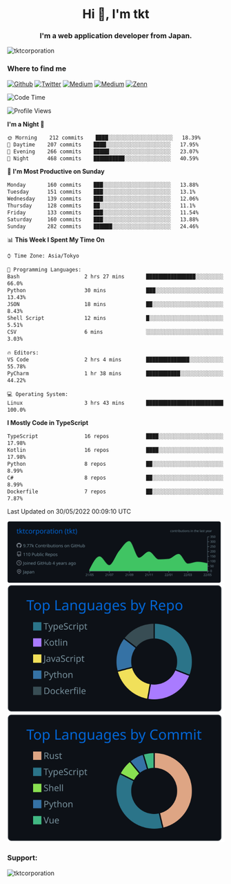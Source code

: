 <h1 align="center">Hi 👋, I'm tkt</h1>
<h3 align="center">I'm a web application developer from Japan.</h3>

<p align="left"> <img src="https://komarev.com/ghpvc/?username=tktcorporation&label=Profile%20views&color=0e75b6&style=flat" alt="tktcorporation" /> </p>

<h3>Where to find me</h3>
<p>
<a href="https://github.com/tktcorporation" target="_blank"><img alt="Github" src="https://img.shields.io/badge/GitHub-%2312100E.svg?&style=for-the-badge&logo=Github&logoColor=white" /></a>
<a href="https://twitter.com/tktcorporation" target="_blank"><img alt="Twitter" src="https://img.shields.io/badge/twitter-%231DA1F2.svg?&style=for-the-badge&logo=twitter&logoColor=white" /></a>
<a href="https://www.linkedin.com/in/tktcorporation" target="_blank"><img alt="Medium" src="https://img.shields.io/badge/linkdin-0a66c2.svg?&style=for-the-badge&logo=linkedin&logoColor=white" /></a>
<a href="https://qiita.com/tktcorporation" target="_blank"><img alt="Medium" src="https://img.shields.io/badge/qiita-55C500.svg?&style=for-the-badge&logo=qiita&logoColor=white" /></a>
<a href="https://zenn.dev/tktcorporation" target="_blank"><img alt="Zenn" src="https://img.shields.io/badge/Zenn-3EA8FF.svg?&style=for-the-badge&logo=Zenn&logoColor=white" /></a>
</p>
  
<!--START_SECTION:waka-->
![Code Time](http://img.shields.io/badge/Code%20Time-0%20secs-blue)

![Profile Views](http://img.shields.io/badge/Profile%20Views-1-blue)

**I'm a Night 🦉** 

```text
🌞 Morning    212 commits    ████░░░░░░░░░░░░░░░░░░░░░   18.39% 
🌆 Daytime    207 commits    ████░░░░░░░░░░░░░░░░░░░░░   17.95% 
🌃 Evening    266 commits    █████░░░░░░░░░░░░░░░░░░░░   23.07% 
🌙 Night      468 commits    ██████████░░░░░░░░░░░░░░░   40.59%

```
📅 **I'm Most Productive on Sunday** 

```text
Monday       160 commits    ███░░░░░░░░░░░░░░░░░░░░░░   13.88% 
Tuesday      151 commits    ███░░░░░░░░░░░░░░░░░░░░░░   13.1% 
Wednesday    139 commits    ███░░░░░░░░░░░░░░░░░░░░░░   12.06% 
Thursday     128 commits    ██░░░░░░░░░░░░░░░░░░░░░░░   11.1% 
Friday       133 commits    ███░░░░░░░░░░░░░░░░░░░░░░   11.54% 
Saturday     160 commits    ███░░░░░░░░░░░░░░░░░░░░░░   13.88% 
Sunday       282 commits    ██████░░░░░░░░░░░░░░░░░░░   24.46%

```


📊 **This Week I Spent My Time On** 

```text
⌚︎ Time Zone: Asia/Tokyo

💬 Programming Languages: 
Bash                     2 hrs 27 mins       ████████████████░░░░░░░░░   66.0% 
Python                   30 mins             ███░░░░░░░░░░░░░░░░░░░░░░   13.43% 
JSON                     18 mins             ██░░░░░░░░░░░░░░░░░░░░░░░   8.43% 
Shell Script             12 mins             █░░░░░░░░░░░░░░░░░░░░░░░░   5.51% 
CSV                      6 mins              ░░░░░░░░░░░░░░░░░░░░░░░░░   3.03%

🔥 Editors: 
VS Code                  2 hrs 4 mins        ██████████████░░░░░░░░░░░   55.78% 
PyCharm                  1 hr 38 mins        ███████████░░░░░░░░░░░░░░   44.22%

💻 Operating System: 
Linux                    3 hrs 43 mins       █████████████████████████   100.0%

```

**I Mostly Code in TypeScript** 

```text
TypeScript               16 repos            ████░░░░░░░░░░░░░░░░░░░░░   17.98% 
Kotlin                   16 repos            ████░░░░░░░░░░░░░░░░░░░░░   17.98% 
Python                   8 repos             ██░░░░░░░░░░░░░░░░░░░░░░░   8.99% 
C#                       8 repos             ██░░░░░░░░░░░░░░░░░░░░░░░   8.99% 
Dockerfile               7 repos             ██░░░░░░░░░░░░░░░░░░░░░░░   7.87%

```



 Last Updated on 30/05/2022 00:09:10 UTC
<!--END_SECTION:waka-->

[![](https://raw.githubusercontent.com/tktcorporation/tktcorporation/master/profile-summary-card-output/github_dark/0-profile-details.svg)](https://github.com/vn7n24fzkq/github-profile-summary-cards)
[![](https://raw.githubusercontent.com/tktcorporation/tktcorporation/master/profile-summary-card-output/github_dark/1-repos-per-language.svg)](https://github.com/vn7n24fzkq/github-profile-summary-cards) [![](https://raw.githubusercontent.com/tktcorporation/tktcorporation/master/profile-summary-card-output/github_dark/2-most-commit-language.svg)](https://github.com/vn7n24fzkq/github-profile-summary-cards)

<h3 align="left">Support:</h3>
<p><a href="https://www.buymeacoffee.com/tktcorporation"> <img align="left" src="https://cdn.buymeacoffee.com/buttons/v2/default-yellow.png" height="50" width="210" alt="tktcorporation" /></a></p><br><br>

